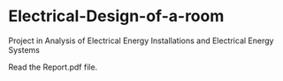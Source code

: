 # Electrical-Design-of-a-room
Project in Analysis of Electrical Energy Installations and Electrical Energy Systems

Read the Report.pdf file.
